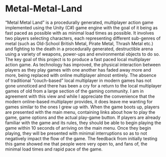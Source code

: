 # Metal-Metal-Land

“Metal Metal Land” is a procedurally generated, multiplayer action game
implemented using the Unity (C#) game engine with the goal of it being as fast paced
as possible with as minimal load times as possible. It involves two players selecting
characters, each representing different sub-genres of metal (such as Old-School
British Metal, Pirate Metal, Thrash Metal etc.) and fighting to the death in a
procedurally generated, destructible arena using a variety of weapons, power-ups and
environmental objects to do so.
The key goal of this project is to produce a fast paced local multiplayer action game.
As technology has improved, the physical interaction between players as they play
games with one another has faded away more and more, being replaced with online
multiplayer almost entirely. The absence of traditional “couch-based” local
multiplayer in modern games has not gone unnoticed and there has been a cry for a
return to the local multiplayer games of old from a large section of the gaming
community. I am in agreement with this view and while I appreciate the convenience
that the modern online-based multiplayer provides, it does leave me wanting for
games similar to the ones I grew up with.
When the game boots up, players are presented with the main menu, containing links
about how to play the game, game options and the actual play-game button. If players
are already familiar with the game and its rules, they should be able to begin playing
the game within 10 seconds of arriving on the main menu. Once they begin playing,
they will be presented with minimal interruptions so as to not negatively impact the
flow of the game. The feedback from initially testing this game showed me that
people were very open to, and fans of, the minimal load times and rapid pace of the
game.
